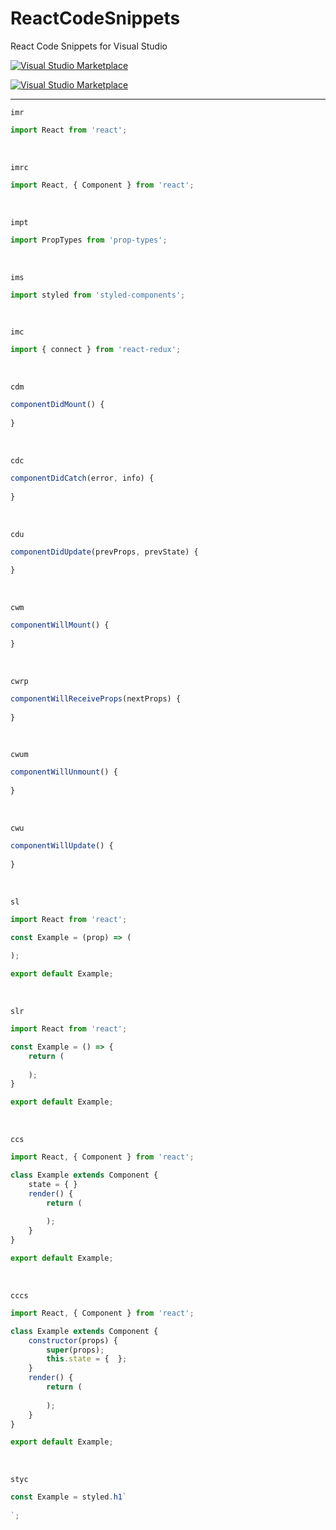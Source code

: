 # ReactCodeSnippets
React Code Snippets for Visual Studio

[<img src="https://vsmarketplacebadge.apphb.com/version/IstvanKocsis.12345.svg" alt="Visual Studio Marketplace">](https://marketplace.visualstudio.com/items?itemName=IstvanKocsis.12345)

[<img src="https://vsmarketplacebadge.apphb.com/downloads/IstvanKocsis.12345.svg" alt="Visual Studio Marketplace">](https://marketplace.visualstudio.com/items?itemName=IstvanKocsis.12345)

---

`imr`

```javascript
import React from 'react';
```

<br>

`imrc`

```javascript
import React, { Component } from 'react';
```

<br>

`impt`

```javascript
import PropTypes from 'prop-types';
```

<br>

`ims`

```javascript
import styled from 'styled-components';
```

<br>

`imc`

```javascript
import { connect } from 'react-redux';
```

<br>

`cdm`

```javascript
componentDidMount() {
    
}
```

<br>

`cdc`

```javascript
componentDidCatch(error, info) {
    
}
```

<br>

`cdu`

```javascript
componentDidUpdate(prevProps, prevState) {
    
}
```

<br>

`cwm`

```javascript
componentWillMount() {
    
}
```

<br>

`cwrp`

```javascript
componentWillReceiveProps(nextProps) {
    
}
```

<br>

`cwum`

```javascript
componentWillUnmount() {
    
}
```

<br>

`cwu`

```javascript
componentWillUpdate() {
    
}
```

<br>

`sl`

```javascript
import React from 'react';

const Example = (prop) => (
    
);

export default Example;
```

<br>

`slr`

```javascript
import React from 'react';

const Example = () => {
    return (
        
    );
}

export default Example;
```

<br>

`ccs`

```javascript
import React, { Component } from 'react';

class Example extends Component {
    state = { }
    render() {
        return (
            
        );
    }
}

export default Example;
```

<br>

`cccs`

```javascript
import React, { Component } from 'react';

class Example extends Component {
    constructor(props) {
        super(props);
        this.state = {  };
    }
    render() {
        return (
            
        );
    }
}

export default Example;
```

<br>

`styc`

```javascript
const Example = styled.h1`
  
`;
```
